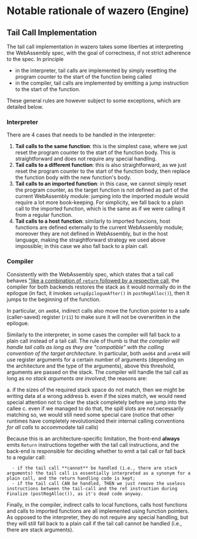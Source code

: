 # Notable rationale of wazero (Engine)

## Tail Call Implementation

The tail call implementation in wazero takes some liberties at interpreting the WebAssembly spec, with the goal of correctness, if not strict adherence to the spec. In principle

- in the interpreter, tail calls are implemented by simply resetting the program counter to the start of the function being called
- in the compiler, tail calls are implemented by emitting a jump instruction to the start of the function.

These general rules are however subject to some exceptions, which are detailed below.

### Interpreter

There are 4 cases that needs to be handled in the interpreter:

1. **Tail calls to the same function**: this is the simplest case, where we just reset the program counter to the start of the function body. This is straightforward and does not require any special handling.
2. **Tail calls to a different function**: this is also straightforward, as we just reset the program counter to the start of the function body, then replace the function body with the new function's body. 
3. **Tail calls to an imported function**: in this case, we cannot simply reset the program counter, as the target function is not defined as part of the current WebAssembly module: jumping into the imported module would require a lot more book-keeping. For simplicity, we fall back to a plain call to the imported function, which is the same as if we were calling it from a regular function.
4. **Tail calls to a host function**: similarly to imported funcions, host functions are defined externally to the current WebAssembly module; moreover they are not defined in WebAssembly, but in the host language, making the straightforward strategy we used above impossible; in this case we also fall back to a plain call.

### Compiler 

Consistently with the WebAssembly spec, which states that a tail call behaves ["like a combination of `return` followed by a respective call](https://github.com/WebAssembly/tail-call/blob/main/proposals/tail-call/Overview.md#execution), 
the compiler for both backends restores the stack as it would normally do in the epilogue (in fact, it invokes `setupEpilogueAfter()` in `postRegAlloc()`), then it jumps to the beginning of the function. 

In particular, on `amd64`, indirect calls also move the function pointer to a safe (caller-saved) register (`r11`) to make sure it will not be overwritten in the epilogue.

Similarly to the interpreter, in some cases the compiler will fall back to a plain call instead of a tail call. The rule of thumb is that _the compiler will handle tail calls as long as they are "compatible" with the calling convention of the target architecture_. In particular, both `amd64` and `arm64` will use register arguments for a certain number of arguments (depending on the architecture and the type of the arguments), above this threshold, arguments are passed on the stack. The compiler will handle the tail call as long as _no stack arguments are involved_; the reasons are:

  a. if the sizes of the required stack space do not match, then we might be writing data at a wrong address
  b. even if the sizes match, we would need special attention not to clear the stack completely before we jump into the callee
  c. even if we managed to do that, the spill slots are not necessarily matching so, we would still need some special care (notice that other runtimes have completely revolutionized their internal calling conventions _for all calls_ to accommodate tail calls)

Because this is an architecture-specific limitation, the front-end **always** emits `Return` instructions together with the tail call instructions, and the back-end is responsible for deciding whether to emit a tail call or fall back to a regular call:
      
      - if the tail call **cannot** be handled (i.e., there are stack arguments) the tail call is essentially interpreted as a synonym for a plain call, and the return handling code is kept; 
      - if the tail call CAN be handled, THEN we just remove the useless instructions between the tail-call and the ret instruction during Finalize (postRegAlloc()), as it's dead code anyway.

Finally, in the compiler, indirect calls to local functions, calls host functions and calls to imported functions are all implemented using function pointers. As opposed to the interpreter, they do not require any special handling, but they will still fall back to a plain call if the tail call cannot be handled (i.e., there are stack arguments).
